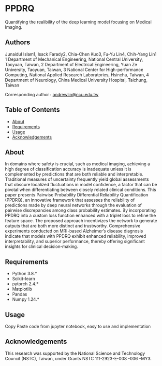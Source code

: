 # PPDRQ

Quantifying the realibility of the deep learning model focusing on Medical Imaging.

## Authors
Junaidul Islam1, Isack Farady2, Chia-Chen Kuo3, Fu-Yu Lin4, Chih-Yang Lin1
1 Department of Mechanical Engineering, National Central University, Taoyuan, Taiwan, 
2 Department of Electrical Engineering, Yuan Ze University, Taoyuan, Taiwan, 
3 National Center for High-performance Computing, National Applied Research Laboratories, Hsinchu, Taiwan,
4 Department of Neurology, China Medical University Hospital, Taichung, Taiwan

Corresponding author : andrewlin@ncu.edu.tw

## Table of Contents
- [About](#about)
- [Requirements](#requirements)
- [Usage](#usage)
- [Acknowledgements](#acknowledgements)

## About
In domains where safety is crucial, such as medical imaging, achieving a high degree of classification accuracy is inadequate unless it is complemented by predictions that are both reliable and interpretable. Traditional measures of uncertainty frequently yield global assessments that obscure localized fluctuations in model confidence, a factor that can be pivotal when differentiating between closely related clinical conditions. This paper presents Pairwise Probability Differential Reliability Quantification (PPDRQ), an innovative framework that assesses the reliability of predictions made by deep neural networks through the evaluation of pairwise discrepancies among class probability estimates. By incorporating PPDRQ into a custom loss function enhanced with a triplet loss to refine the feature space. The proposed approach incentivizes the network to generate outputs that are both more distinct and trustworthy. Comprehensive experiments conducted on MRI-based Alzheimer’s disease diagnosis indicate that models with PPDRQ exhibit enhanced reliability, improved interpretability, and superior performance, thereby offering significant insights for clinical decision-making.


## Requirements
- Python 3.8.*
- Scikit-learn
- pytorch 2.4.*
- Matplotlib
- Pandas
- Numpy 1.24.*

## Usage
Copy Paste code from jupyter notebook, easy to use and implementation


## Acknowledgements
This research was supported by the National Science and Technology Council (NSTC), Taiwan, under Grants NSTC 111-2923-E-008 -006 -MY3.